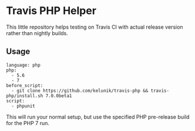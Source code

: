 # Travis PHP Helper

This little repository helps testing on Travis CI with actual release version rather than nightly builds.

## Usage

```
language: php
php:
  - 5.6
  - 7
before_script:
  - git clone https://github.com/kelunik/travis-php && travis-php/install.sh 7.0.0beta1
script:
  - phpunit
```

This will run your normal setup, but use the specified PHP pre-release build for the PHP 7 run.
